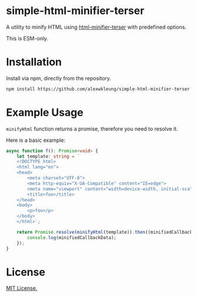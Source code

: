 # simple-html-minifier-terser

A utility to minify HTML using [html-minifier-terser](https://github.com/terser/html-minifier-terser) with predefined options.

This is ESM-only.

# Installation

Install via npm, directly from the repository.

```bash
npm install https://github.com/alexwkleung/simple-html-minifier-terser
```

# Example Usage

`minifyHtml` function returns a promise, therefore you need to resolve it. 

Here is a basic example:

```typescript
async function f(): Promise<void> {
    let template: string = `
    <!DOCTYPE html>
    <html lang="en">
    <head>
        <meta charset="UTF-8">
        <meta http-equiv="X-UA-Compatible" content="IE=edge">
        <meta name="viewport" content="width=device-width, initial-scale=1.0">
        <title>foo</title>
    </head>
    <body>
        <p>foo</p>
    </body>
    </html>`;

    return Promise.resolve(minifyHtml(template)).then((minifiedCallbackData) => {
        console.log(minifiedCallbackData);
    });
}
```

# License 

[MIT License.](https://github.com/alexwkleung/simple-html-minifier-terser/blob/main/LICENSE)
